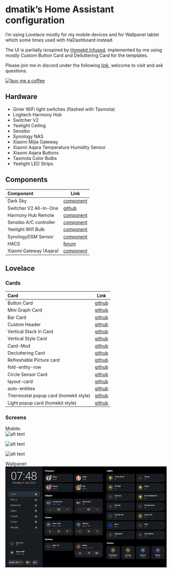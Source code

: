 # dmatik’s Home Assistant configuration

I’m using Lovelace mostly for my mobile devices and for Wallpanel tablet which some times used with HaDashboard instead.

The UI is partially isnspired by [Homekit Infused](https://github.com/jimz011/homekit-infused), implemented by me using mostly Custom Button Card and Delluttering Card for the templates.

Please join me in discord under the following [link](https://discord.gg/ayZ3Kkg), welcome to visit and ask questions.

[![buy me a coffee](https://www.buymeacoffee.com/assets/img/custom_images/orange_img.png)](https://www.buymeacoffee.com/bg7MaEJHc)

## Hardware
- Girier WiFi light switches (flashed with Tasmota)
- Logitech Harmony Hub
- Switcher V2
- Yeelight Ceiling
- Sensibo
- Synology NAS
- Xiaomi Mijia Gateway
- Xiaomi Aqara Temperature Humidity Sensor
- Xiaomi Aqara Buttons
- Tasmota Color Bulbs
- Yeelight LED Strips

## Components

| Component | Link |
| :-------- | ---- |
| Dark Sky | [component](https://www.home-assistant.io/components/weather.darksky/) |
| Switcher V2 All-In-One | [github](https://github.com/TomerFi/home-assistant-custom-components/tree/master/switcher_aio) |
| Harmony Hub Remote | [component](https://www.home-assistant.io/components/harmony/) |
| Sensibo A/C controller | [component](https://www.home-assistant.io/components/sensibo/) |
| Yeelight Wifi Bulb | [component](https://www.home-assistant.io/components/yeelight/) |
| SynologyDSM Sensor | [component](https://www.home-assistant.io/components/synologydsm/) |
| HACS | [forum](https://community.home-assistant.io/t/custom-component-hacs/121727) |
| Xiaomi Gateway (Aqara) | [component](https://www.home-assistant.io/components/xiaomi_aqara/) |

## Lovelace
### Cards

| Card | Link |
| :--- | ---- |
| Button Card | [github](https://github.com/custom-cards/button-card) |
| Mini Graph Card | [github](https://github.com/kalkih/mini-graph-card) |
| Bar Card | [github](https://github.com/custom-cards/bar-card) |
| Custom Header | [github](https://github.com/maykar/custom-header) |
| Vertical Stack In Card | [github](https://github.com/custom-cards/vertical-stack-in-card) |
| Vertical Style Card | [github](https://github.com/matisaul/vertical-style-card) |
| Card-Mod | [github](https://github.com/thomasloven/lovelace-card-mod) |
| Decluttering Card | [github](https://github.com/custom-cards/decluttering-card) |
| Refreshable Picture card | [github](https://github.com/dimagoltsman/refreshable-picture-card) |
| fold-entity-row | [github](https://github.com/thomasloven/lovelace-fold-entity-row) |
| Circle Sensor Card | [github](https://github.com/custom-cards/circle-sensor-card) |
| layout-card | [github](https://github.com/thomasloven/lovelace-layout-card) |
| auto-entities | [github](https://github.com/thomasloven/lovelace-auto-entities) |
| Thermostat popup card (homekit style) | [github](https://github.com/DBuit/thermostat-popup-card) |
| Light popup card (homekit style) | [github](https://github.com/DBuit/light-popup-card) |

### Screens

Mobile:    
![alt text](https://github.com/dmatik/homeassistant-config/blob/master/images/screens/ha_responsive.gif "Responsive UI")

![alt text](https://github.com/dmatik/homeassistant-config/blob/master/images/screens/ha_badges.gif "Badges")

![alt text](https://github.com/dmatik/homeassistant-config/blob/master/images/screens/ha_rooms.gif "Rooms")

Wallpanel:     
![alt text](https://github.com/dmatik/homeassistant-config/blob/master/images/screens/view_kiosk.png "Wallpanel")

